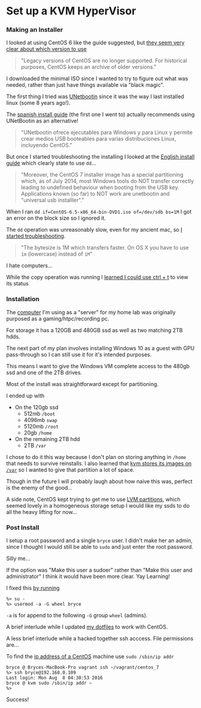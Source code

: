 # Set up a KVM HyperVisor #

### Making an Installer ###

I looked at using CentOS 6 like the guide suggested, but [they seem very clear about which version to use][0]

> "Legacy versions of CentOS are no longer supported. For historical purposes, CentOS keeps an archive of older versions."

I downloaded the minimal ISO since I wanted to try to figure out what was needed, rather than just have things available via "black magic".

The first thing I tried was [UNetbootin][1] since it was the way I last installed linux (some 8 years ago!).

The [spanish install guide][2] (the first one I went to) actually recommends using UNetBootin as an alternative!

> "UNetbootin ofrece ejecutables para Windows y para Linux y permite crear medios USB booteables para varias distribuciones Linux, incluyendo CentOS."

But once I started troubleshooting the installing I looked at the [English install guide][3] which clearly state to use `dd`...

> "Moreover, the CentOS 7 installer image has a special partitioning which, as of July 2014, most Windows tools do NOT transfer correctly leading to undefined behaviour when booting from the USB key. Applications known (so far) to NOT work are unetbootin and "universal usb installler"."

When I ran `dd if=CentOS-6.5-x86_64-bin-DVD1.iso of=/dev/sdb bs=1M` I got an error on the block size so I ignored it. 

The `dd` operation was unreasonably slow, even for my ancient mac, so [I started troubleshooting][4].

> "The bytesize is 1M which transfers faster. On OS X you have to use `1m` (lowercase) instead of `1M`"

I hate computers...

While the copy operation was running I [learned I could use ctrl + t][5] to view its status

### Installation ###

The [computer][6] I'm using as a "server" for my home lab was originally purposed as a gaming/htpc/recording pc.

For storage it has a 120GB and 480GB ssd as well as two matching 2TB hdds.

The next part of my plan involves installing Windows 10 as a guest with GPU pass-through so I can still use it for it's intended purposes.

This means I want to give the Windows VM complete access to the 480gb ssd and one of the 2TB drives.

Most of the install was straightforward except for partitioning.

I ended up with

- On the 120gb ssd
  - 512mb `/boot`
  - 4096mb `swap`
  - 5120mb `/root`
  - 20gb `/home`
- On the remaining 2TB hdd
  - 2TB `/var`

I chose to do it this way because I don't plan on storing anything in `/home` that needs to survive reinstalls. I also learned that [kvm stores its images on `/var`][7] so I wanted to give that partition a lot of space.

Though in the future I will probably laugh about how naive this was, perfect is the enemy of the good...

A side note, CentOS kept trying to get me to use [LVM partitions][8], which seemed lovely in a homogeneous storage setup I would like my ssds to do all the heavy lifting for now...

### Post Install ###

I setup a root password and a single `bryce` user. I didn't make her an admin, since I thought I would still be able to `sudo` and just enter the root password.

Silly me...

If the option was "Make this user a sudoer" rather than "Make this user and administrator" I think it would have been more clear. Yay Learning!

I fixed this [by running][9]
```
%> su -
%> usermod -a -G wheel bryce
```

`-a` is for append to the following `-G` group `wheel` (admins).

A brief interlude while I updated [my dotfiles][10] to work with CentOS.

A less brief interlude while a hacked together ssh acccess. File permissions are...

To find the [ip address of a CentOS][11] machine use `sudo /sbin/ip addr`

```
bryce @ Bryces-MacBook-Pro vagrant ssh ~/vagrant/centos_7
%> ssh bryce@192.168.0.109
Last login: Mon Aug  8 04:30:53 2016
bryce @ kvm sudo /sbin/ip addr ~
%>
```

Success! 



[0]: https://www.centos.org/download/ 
[1]: https://unetbootin.github.io/
[2]: https://wiki.centos.org/es/HowTos/InstallFromUSBkey
[3]: https://wiki.centos.org/HowTos/InstallFromUSBkey
[4]: http://superuser.com/a/530121
[5]: http://askubuntu.com/a/538241
[6]: http://pcpartpicker.com/list/49RV7h
[7]: https://ask.fedoraproject.org/en/question/9584/while-using-libvirt-how-can-i-use-a-location-other-than-varliblibvirtimages-to-store-my-images/
[8]: https://wiki.archlinux.org/index.php/LVM_(Espa%C3%B1ol)
[9]: http://unix.stackexchange.com/a/210932
[10]: https://github.com/brycekbargar/dotfiles
[11]: https://www.centos.org/forums/viewtopic.php?t=44484
